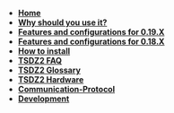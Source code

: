 * **[Home](https://github.com/OpenSource-EBike-firmware/TSDZ2_wiki/wiki)**
* **[Why should you use it?](https://github.com/OpenSource-EBike-firmware/TSDZ2_wiki/wiki/Why-should-you-use-the-Flexible-OpenSource-firmware-on-your-TSDZ2)**
* **[Features and configurations for 0.19.X](
https://github.com/OpenSource-EBike-firmware/TSDZ2_wiki/wiki/Features-and-configurations-for-version-0.19.X)**
* **[Features and configurations for 0.18.X](https://github.com/OpenSource-EBike-firmware/TSDZ2_wiki/wiki/Features-and-configurations-for-version-0.18.X)**
* **[How to install](https://github.com/OpenSource-EBike-firmware/TSDZ2_wiki/wiki#how-to-install)**
* **[TSDZ2 FAQ](https://github.com/OpenSource-EBike-firmware/TSDZ2_wiki/wiki/FAQ)**
* **[TSDZ2 Glossary](https://github.com/OpenSource-EBike-firmware/TSDZ2_wiki/wiki/TSDZ2-Glossary)**
* **[TSDZ2 Hardware](https://github.com/OpenSource-EBike-firmware/TSDZ2_wiki/wiki/TSZD2-Hardware-Information)**
* **[Communication-Protocol](https://github.com/OpenSource-EBike-firmware/TSDZ2_wiki/wiki/Communication-Protocol)**
* **[Development](https://github.com/OpenSource-EBike-firmware/TSDZ2_wiki/wiki/Development)**